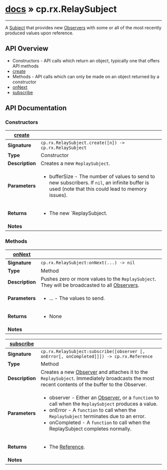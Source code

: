 # [docs](index.md) » cp.rx.RelaySubject
---

A [Subject](cp.rx.Subject.md) that provides new [Observers](cp.rx.Observer.md) with some or all of the most recently
produced values upon reference.

## API Overview
* Constructors - API calls which return an object, typically one that offers API methods
 * [create](#create)
* Methods - API calls which can only be made on an object returned by a constructor
 * [onNext](#onNext)
 * [subscribe](#subscribe)

## API Documentation

### Constructors

| [create](#create)         |                                                                                     |
| --------------------------------------------|-------------------------------------------------------------------------------------|
| **Signature**                               | `cp.rx.RelaySubject.create([n]) -> cp.rx.RelaySubject`                                                                    |
| **Type**                                    | Constructor                                                                     |
| **Description**                             | Creates a new `ReplaySubject`.                                                                     |
| **Parameters**                              | <ul><li>bufferSize - The number of values to send to new subscribers. If `nil`, an infinite buffer is used (note that this could lead to memory issues).</li></ul> |
| **Returns**                                 | <ul><li>The new `ReplaySubject.</li></ul>          |
| **Notes**                                   | <ul></ul>                |

### Methods

| [onNext](#onNext)         |                                                                                     |
| --------------------------------------------|-------------------------------------------------------------------------------------|
| **Signature**                               | `cp.rx.RelaySubject:onNext(...) -> nil`                                                                    |
| **Type**                                    | Method                                                                     |
| **Description**                             | Pushes zero or more values to the `ReplaySubject`. They will be broadcasted to all [Observers](cp.rx.Observer.md).                                                                     |
| **Parameters**                              | <ul><li>... - The values to send.</li></ul> |
| **Returns**                                 | <ul><li>None</li></ul>          |
| **Notes**                                   | <ul></ul>                |

| [subscribe](#subscribe)         |                                                                                     |
| --------------------------------------------|-------------------------------------------------------------------------------------|
| **Signature**                               | `cp.rx.RelaySubject:subscribe([observer [, onError[, onCompleted]]]) -> cp.rx.Reference`                                                                    |
| **Type**                                    | Method                                                                     |
| **Description**                             | Creates a new [Observer](cp.rx.Observer.md) and attaches it to the `ReplaySubject`. Immediately broadcasts the most recent contents of the buffer to the Observer.                                                                     |
| **Parameters**                              | <ul><li>observer - Either an [Observer](cp.rx.Observer.md), or a `function` to call when the `ReplaySubject` produces a value.</li><li>onError - A `function` to call when the `ReplaySubject` terminates due to an error.</li><li>onCompleted - A `function` to call when the ReplaySubject completes normally.</li></ul> |
| **Returns**                                 | <ul><li>The [Reference](cp.rx.Reference.md).</li></ul>          |
| **Notes**                                   | <ul></ul>                |

